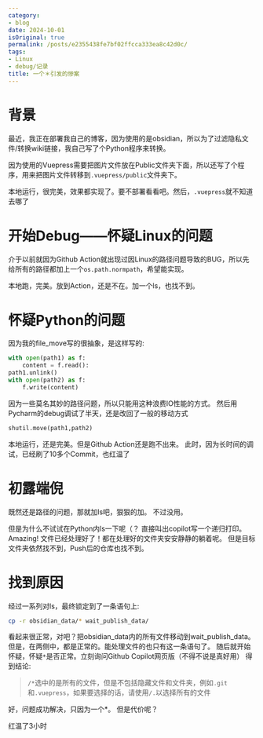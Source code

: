 ```yaml
---
category:
- blog
date: 2024-10-01
isOriginal: true
permalink: /posts/e2355438fe7bf02ffcca333ea8c42d0c/
tags:
- Linux
- debug/记录
title: 一个＊引发的惨案
---
```

# 背景
最近，我正在部署我自己的博客，因为使用的是obsidian，所以为了过滤隐私文件/转换wiki链接，我自己写了个Python程序来转换。

因为使用的Vuepress需要把图片文件放在Public文件夹下面，所以还写了个程序，用来把图片文件转移到`.vuepress/public`文件夹下。

本地运行，很完美，效果都实现了。要不部署看看吧。然后，`.vuepress`就不知道去哪了
# 开始Debug——怀疑Linux的问题
介于以前就因为Github Action就出现过因Linux的路径问题导致的BUG，所以先给所有的路径都加上一个`os.path.normpath`，希望能实现。

本地跑，完美。放到Action，还是不在。加一个ls，也找不到。
# 怀疑Python的问题
因为我的file_move写的很抽象，是这样写的:
```python
with open(path1) as f:
    content = f.read():
path1.unlink()
with open(path2) as f:
    f.write(content)
```
因为一些莫名其妙的路径问题，所以只能用这种浪费IO性能的方式。
然后用Pycharm的debug调试了半天，还是改回了一般的移动方式
```python
shutil.move(path1,path2)
```
本地运行，还是完美。但是Github Action还是跑不出来。
此时，因为长时间的调试，已经刷了10多个Commit，也红温了
# 初露端倪
既然还是路径的问题，那就加ls吧，狠狠的加。
不过没用。

但是为什么不试试在Python内ls一下呢（？
直接叫出copilot写一个递归打印。
Amazing! 文件已经处理好了！都在处理好的文件夹安安静静的躺着呢。
但是目标文件夹依然找不到，Push后的仓库也找不到。
# 找到原因
经过一系列对ls，最终锁定到了一条语句上:
```bash
cp -r obsidian_data/* wait_publish_data/
```
看起来很正常，对吧？把obsidian_data内的所有文件移动到wait_publish_data。
但是，在两侧中，都是正常的。能处理文件的也只有这一条语句了。
随后就开始怀疑，怀疑`*`是否正常。立刻询问Github Copilot网页版（不得不说是真好用）
得到结论:
> `/*`选中的是所有的文件，但是不包括隐藏文件和文件夹，例如`.git`和`.vuepress`，如果要选择的话，请使用`/.`以选择所有的文件

好，问题成功解决，只因为一个*。
但是代价呢？

红温了3小时